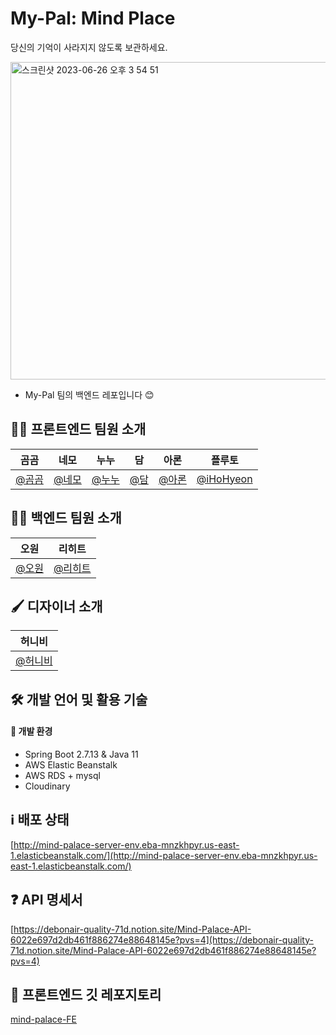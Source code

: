 
# My-Pal: Mind Place

당신의 기억이 사라지지 않도록 보관하세요.

<img width="508" alt="스크린샷 2023-06-26 오후 3 54 51" src="https://github.com/miind-palace/mind-palace-FE/assets/76601773/a667a918-0135-4142-a1b5-606ea327a6ab">

<br />

- My-Pal 팀의 백엔드 레포입니다 😊

## 👨‍💻 프론트엔드 팀원 소개 
|    곰곰    |    네모    |    누누    |    담    |    아론    |    플루토    |
|:---:|:---:|:---:|:---:|:---:|:---:|
|    [@곰곰](https://github.com/Jooeun-K)    |    [@네모](https://github.com/brother1-4752)    |    [@누누](https://github.com/angenehms)    |    [@담](https://github.com/j2h30728)    |    [@아론](https://github.com/yunwoo-yu)    |    [@iHoHyeon](https://github.com/eunbae0)    |

## 👨‍💻 백엔드 팀원 소개  
|    오원    |    리히트    |
|:---:|:---:|
|    [@오원](https://github.com/signalzero96)    |    [@리히트](https://github.com/RE-Heat)    |

## 🖌️ 디자이너 소개  
|    허니비    |
|:---:|
|    [@허니비](https://github.com/hyeonheebee)    |

## 🛠️ 개발 언어 및 활용 기술  
#### 🧊 개발 환경     
- Spring Boot 2.7.13 & Java 11 
- AWS Elastic Beanstalk
- AWS RDS + mysql
- Cloudinary
  
## ℹ️ 배포 상태
[http://mind-palace-server-env.eba-mnzkhpyr.us-east-1.elasticbeanstalk.com/](http://mind-palace-server-env.eba-mnzkhpyr.us-east-1.elasticbeanstalk.com/)

## ❓ API 명세서
[https://debonair-quality-71d.notion.site/Mind-Palace-API-6022e697d2db461f886274e88648145e?pvs=4](https://debonair-quality-71d.notion.site/Mind-Palace-API-6022e697d2db461f886274e88648145e?pvs=4)

## 🔗 프론트엔드 깃 레포지토리  
[mind-palace-FE](https://github.com/miind-palace/mind-palace-FE)
